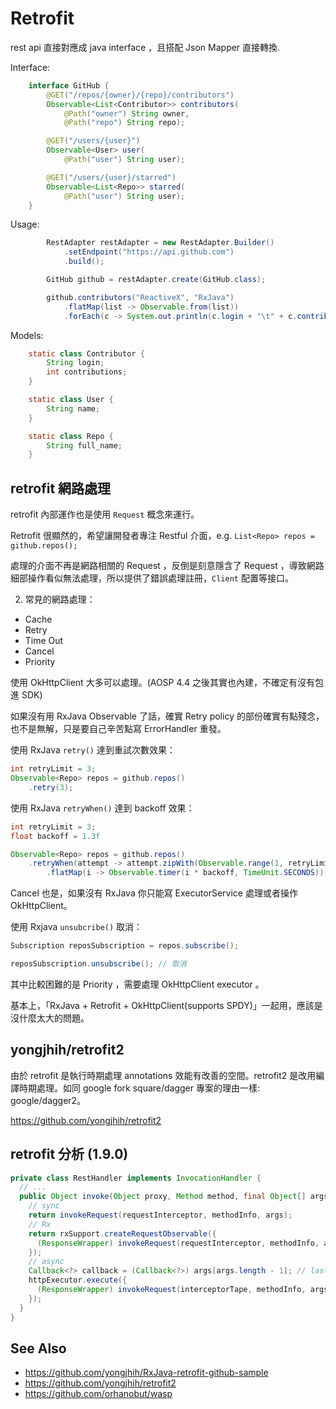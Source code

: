 # Retrofit

rest api 直接對應成 java interface ，且搭配 Json Mapper 直接轉換.

Interface:

```java
    interface GitHub {
        @GET("/repos/{owner}/{repo}/contributors")
        Observable<List<Contributor>> contributors(
            @Path("owner") String owner,
            @Path("repo") String repo);

        @GET("/users/{user}")
        Observable<User> user(
            @Path("user") String user);

        @GET("/users/{user}/starred")
        Observable<List<Repo>> starred(
            @Path("user") String user);
    }
```

Usage:

```java
        RestAdapter restAdapter = new RestAdapter.Builder()
            .setEndpoint("https://api.github.com")
            .build();

        GitHub github = restAdapter.create(GitHub.class);

        github.contributors("ReactiveX", "RxJava")
            .flatMap(list -> Observable.from(list))
            .forEach(c -> System.out.println(c.login + "\t" + c.contributions));
```

Models:

```java
    static class Contributor {
        String login;
        int contributions;
    }

    static class User {
        String name;
    }

    static class Repo {
        String full_name;
    }
```

## retrofit 網路處理

retrofit 內部運作也是使用 `Request` 概念來運行。

Retrofit 很顯然的，希望讓開發者專注 Restful 介面，e.g. `List<Repo> repos = github.repos();`

處理的介面不再是網路相關的 Request ，反倒是刻意隱含了 Request ，導致網路細部操作看似無法處理，所以提供了錯誤處理註冊，`Client` 配置等接口。

2. 常見的網路處理：

* Cache
* Retry
* Time Out
* Cancel
* Priority

使用 OkHttpClient 大多可以處理。(AOSP 4.4 之後其實也內建，不確定有沒有包進 SDK)

如果沒有用 RxJava Observable 了話，確實 Retry policy 的部份確實有點殘念，也不是無解，只是要自己辛苦點寫 ErrorHandler 重發。

使用 RxJava `retry()` 達到重試次數效果：

```java
int retryLimit = 3;
Observable<Repo> repos = github.repos()
    .retry(3);
```

使用 RxJava `retryWhen()` 達到 backoff 效果：

```java
int retryLimit = 3;
float backoff = 1.3f

Observable<Repo> repos = github.repos()
    .retryWhen(attempt -> attempt.zipWith(Observable.range(1, retryLimit), (n, i) -> i)
        .flatMap(i -> Observable.timer(i * backoff, TimeUnit.SECONDS));
```

Cancel 也是，如果沒有 RxJava 你只能寫 ExecutorService 處理或者操作 OkHttpClient。

使用 Rxjava `unsubcribe()` 取消：

```java
Subscription reposSubscription = repos.subscribe();

reposSubscription.unsubscribe(); // 取消
```

其中比較困難的是 Priority ，需要處理 OkHttpClient executor 。

基本上，「RxJava + Retrofit + OkHttpClient(supports SPDY)」一起用，應該是沒什麼太大的問題。

## yongjhih/retrofit2

由於 retrofit 是執行時期處理 annotations 效能有改善的空間。retrofit2 是改用編譯時期處理。如同 google fork square/dagger 專案的理由一樣: google/dagger2。 

https://github.com/yongjhih/retrofit2

## retrofit 分析 (1.9.0)

```java
private class RestHandler implements InvocationHandler {
  // ...
  public Object invoke(Object proxy, Method method, final Object[] args) {
    // sync
    return invokeRequest(requestInterceptor, methodInfo, args);
    // Rx
    return rxSupport.createRequestObservable({
      (ResponseWrapper) invokeRequest(requestInterceptor, methodInfo, args);
    });
    // async
    Callback<?> callback = (Callback<?>) args[args.length - 1]; // last argument
    httpExecutor.execute({
      (ResponseWrapper) invokeRequest(interceptorTape, methodInfo, args);
    });
  }
}
```

## See Also

* https://github.com/yongjhih/RxJava-retrofit-github-sample
* https://github.com/yongjhih/retrofit2
* https://github.com/orhanobut/wasp
